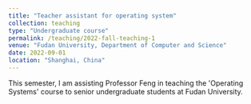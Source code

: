 ```yaml
---
title: "Teacher assistant for operating system"
collection: teaching
type: "Undergraduate course"
permalink: /teaching/2022-fall-teaching-1
venue: "Fudan University, Department of Computer and Science"
date: 2022-09-01
location: "Shanghai, China"
---
```

This semester, I am assisting Professor Feng in teaching the 'Operating Systems' course to senior undergraduate students at Fudan University.
